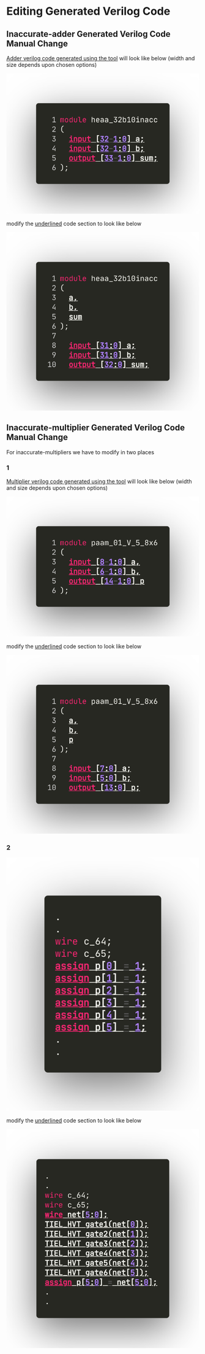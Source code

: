 # Editing Generated Verilog Code

## Inaccurate-adder Generated Verilog Code Manual Change

[Adder verilog code generated using the tool](using_gui_tool.md#verilog-code-generator) will look like below (width and size depends upon chosen options)

![Adder Verilog Generated Code Before](_images/adder-code-gen-before.png)

modify the <u>underlined</u> code section to look like below

![Adder Verilog Generated Code After](_image/../_images/adder-code-gen-after.png)

## Inaccurate-multiplier Generated Verilog Code Manual Change

For inaccurate-multipliers we have to modify in two places

### 1

[Multiplier verilog code generated using the tool](using_gui_tool.md#verilog-code-generator) will look like below (width and size depends upon chosen options)

![Multiplier Verilog Generated Code Before](_images/multi-code-gen-before.png)

modify the <u>underlined</u> code section to look like below

![Multiplier Verilog Generated Code After](_image/../_images/multi-code-gen-after.png)

### 2

![Multiplier Verilog Generated Code Before 2](_images/multi-code-gen-before-2.png)

modify the <u>underlined</u> code section to look like below

![Multiplier Verilog Generated Code After 2](_image/../_images/multi-code-gen-after-2.png)
